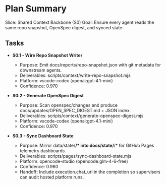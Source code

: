 # Plan Summary
Slice: Shared Context Backbone (S0)
Goal: Ensure every agent reads the same repo snapshot, OpenSpec digest, and synced state.

## Tasks
- **S0.1 - Wire Repo Snapshot Writer**
  - Purpose: Emit docs/reports/repo-snapshot.json with git metadata for downstream agents.
  - Deliverables: scripts/context/write-repo-snapshot.mjs
  - Platform: vscode-codex (openai:gpt-4.1-mini)
  - Confidence: 0.970

- **S0.2 - Generate OpenSpec Digest**
  - Purpose: Scan openspec/changes and produce docs/updates/OPEN_SPEC_DIGEST.md + JSON index.
  - Deliverables: scripts/context/generate-openspec-digest.mjs
  - Platform: vscode-codex (openai:gpt-4.1-mini)
  - Confidence: 0.970

- **S0.3 - Sync Dashboard State**
  - Purpose: Mirror data/state/**/* into docs/state/**/* for GitHub Pages telemetry dashboards.
  - Deliverables: scripts/pages/sync-dashboard-state.mjs
  - Platform: opencode-studio (opencode:glm-4-6-free)
  - Confidence: 0.960
  - Handoff: Include execution.chat_url in the completion so supervisors can audit hosted platform runs.
